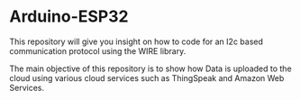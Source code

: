 # Arduino-ESP32

This repository will give you insight on how to code for an I2c based communication protocol using the WIRE library.

The main objective of this repository is to show how Data is uploaded to the cloud using various cloud services such as
ThingSpeak and Amazon Web Services.
